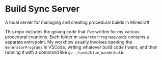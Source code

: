 # Build Sync Server
A local server for managing and creating procedural builds in Minecraft

This repo includes the golang code that I've written for my various procedural creations. Each folder in `GeneratorPrograms/cmds` contains a separate entrypoint.
My workflow usually involves opening the `GeneratorPrograms` in VSCode, writing whatever build code I want, and then running it with a command like `go ./cmds/blue_mandelbulb`.